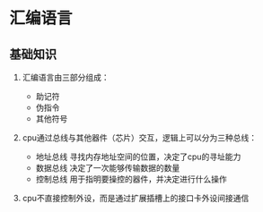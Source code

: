 # 汇编语言
## 基础知识

1. 汇编语言由三部分组成：
   - 助记符
   - 伪指令
   - 其他符号

2. cpu通过总线与其他器件（芯片）交互，逻辑上可以分为三种总线：
   - 地址总线   寻找内存地址空间的位置，决定了cpu的寻址能力
   - 数据总线   决定了一次能够传输数据的数量
   - 控制总线   用于指明要操控的器件，并决定进行什么操作

3. cpu不直接控制外设，而是通过扩展插槽上的接口卡外设间接通信


